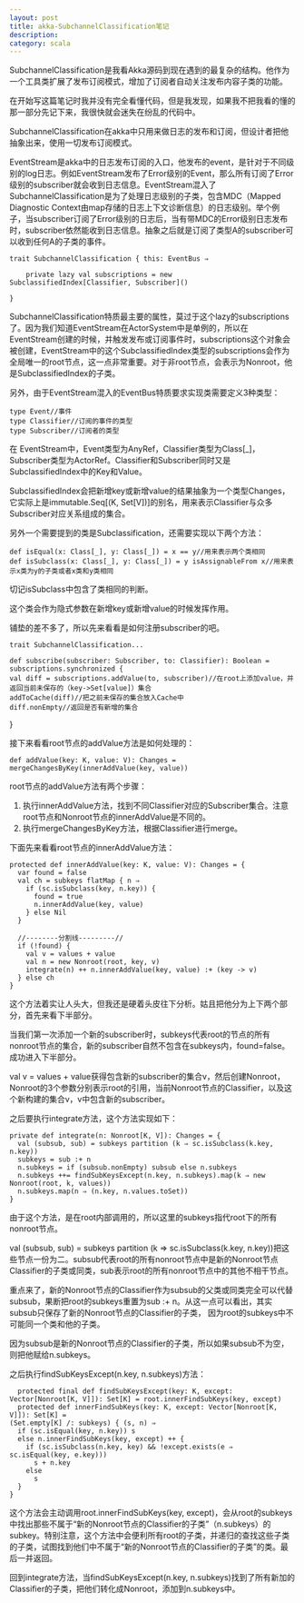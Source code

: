 ```yaml
---
layout: post
title: akka-SubchannelClassification笔记
description: 
category: scala
---
```

SubchannelClassification是我看Akka源码到现在遇到的最复杂的结构。他作为一个工具类扩展了发布订阅模式，增加了订阅者自动关注发布内容子类的功能。

在开始写这篇笔记时我并没有完全看懂代码，但是我发现，如果我不把我看的懂的那一部分先记下来，我很快就会迷失在纷乱的代码中。

SubchannelClassification在akka中只用来做日志的发布和订阅，但设计者把他抽象出来，使用一切发布订阅模式。

EventStream是akka中的日志发布订阅的入口，他发布的event，是针对于不同级别的log日志。例如EventStream发布了Error级别的Event，那么所有订阅了Error级别的subscriber就会收到日志信息。EventStream混入了SubchannelClassification是为了处理日志级别的子类，包含MDC（Mapped Diagnostic Context由map存储的日志上下文诊断信息）的日志级别。举个例子，当subscriber订阅了Error级别的日志后，当有带MDC的Error级别日志发布时，subscriber依然能收到日志信息。抽象之后就是订阅了类型A的subscriber可以收到任何A的子类的事件。

	trait SubchannelClassification { this: EventBus ⇒
		
		private lazy val subscriptions = new SubclassifiedIndex[Classifier, Subscriber]()
	
	}


SubchannelClassification特质最主要的属性，莫过于这个lazy的subscriptions了。因为我们知道EventStream在ActorSystem中是单例的，所以在EventStream创建的时候，并触发发布或订阅事件时，subscriptions这个对象会被创建，EventStream中的这个SubclassifiedIndex类型的subscriptions会作为全局唯一的root节点，这一点非常重要。对于非root节点，会表示为Nonroot，他是SubclassifiedIndex的子类。

另外，由于EventStream混入的EventBus特质要求实现类需要定义3种类型：

	type Event//事件
	type Classifier//订阅的事件的类型
    type Subscriber//订阅者的类型

在	EventStream中，Event类型为AnyRef，Classifier类型为Class[_]，Subscriber类型为ActorRef。Classifier和Subscriber同时又是SubclassifiedIndex中的Key和Value。

SubclassifiedIndex会把新增key或新增value的结果抽象为一个类型Changes，它实际上是immutable.Seq[(K, Set[V])]的别名，用来表示Classifier与众多Subscriber对应关系组成的集合。

另外一个需要提到的类是Subclassification，还需要实现以下两个方法：

	def isEqual(x: Class[_], y: Class[_]) = x == y//用来表示两个类相同
    def isSubclass(x: Class[_], y: Class[_]) = y isAssignableFrom x//用来表示x类为y的子类或者x类和y类相同

切记isSubclass中包含了类相同的判断。

这个类会作为隐式参数在新增key或新增value的时候发挥作用。

铺垫的差不多了，所以先来看看是如何注册subscriber的吧。

	trait SubchannelClassification...

	def subscribe(subscriber: Subscriber, to: Classifier): Boolean = subscriptions.synchronized {
    val diff = subscriptions.addValue(to, subscriber)//在root上添加value，并返回当前未保存的（key->Set[value]）集合
    addToCache(diff)//把之前未保存的集合放入Cache中
    diff.nonEmpty//返回是否有新增的集合
  }

接下来看看root节点的addValue方法是如何处理的：

	def addValue(key: K, value: V): Changes = mergeChangesByKey(innerAddValue(key, value))

root节点的addValue方法有两个步骤：

 1. 执行innerAddValue方法，找到不同Classifier对应的Subscriber集合。注意root节点和Nonroot节点的innerAddValue是不同的。
 2. 执行mergeChangesByKey方法，根据Classifier进行merge。

下面先来看看root节点的innerAddValue方法：

	protected def innerAddValue(key: K, value: V): Changes = {
      var found = false
      val ch = subkeys flatMap { n ⇒   
        if (sc.isSubclass(key, n.key)) {
          found = true
          n.innerAddValue(key, value)
        } else Nil
      }

      //--------分割线---------//
      if (!found) {
        val v = values + value
        val n = new Nonroot(root, key, v)
        integrate(n) ++ n.innerAddValue(key, value) :+ (key -> v) 
      } else ch
    }

这个方法着实让人头大，但我还是硬着头皮往下分析。姑且把他分为上下两个部分，首先来看下半部分。

当我们第一次添加一个新的subscriber时，subkeys代表root的节点的所有nonroot节点的集合，新的subscriber自然不包含在subkeys内，found=false。成功进入下半部分。

val v = values + value获得包含新的subscriber的集合v，然后创建Nonroot，Nonroot的3个参数分别表示root的引用，当前Nonroot节点的Classifier，以及这个新构建的集合v，v中包含新的subscriber。

之后要执行integrate方法，这个方法实现如下：

	private def integrate(n: Nonroot[K, V]): Changes = {
      val (subsub, sub) = subkeys partition (k ⇒ sc.isSubclass(k.key, n.key))
      subkeys = sub :+ n
      n.subkeys = if (subsub.nonEmpty) subsub else n.subkeys
      n.subkeys ++= findSubKeysExcept(n.key, n.subkeys).map(k ⇒ new Nonroot(root, k, values))
      n.subkeys.map(n ⇒ (n.key, n.values.toSet))
    }


由于这个方法，是在root内部调用的，所以这里的subkeys指代root下的所有nonroot节点。

val (subsub, sub) = subkeys partition (k ⇒ sc.isSubclass(k.key, n.key))把这些节点一份为二。subsub代表root的所有nonroot节点中是新的Nonroot节点Classifier的子类或同类，sub表示root的所有nonroot节点中的其他不相干节点。

重点来了，新的Nonroot节点的Classifier作为subsub的父类或同类完全可以代替subsub，果断把root的subkeys重置为sub :+ n。从这一点可以看出，其实subsub只保存了新的Nonroot节点的Classifier的子类， 因为root的subkeys中不可能同一个类和他的子类。

因为subsub是新的Nonroot节点的Classifier的子类，所以如果subsub不为空，则把他赋给n.subkeys。

之后执行findSubKeysExcept(n.key, n.subkeys)方法：

	  protected final def findSubKeysExcept(key: K, except: Vector[Nonroot[K, V]]): Set[K] = root.innerFindSubKeys(key, except)
	  protected def innerFindSubKeys(key: K, except: Vector[Nonroot[K, V]]): Set[K] =
    (Set.empty[K] /: subkeys) { (s, n) ⇒
      if (sc.isEqual(key, n.key)) s
      else n.innerFindSubKeys(key, except) ++ {
        if (sc.isSubclass(n.key, key) && !except.exists(e ⇒ sc.isEqual(key, e.key)))
          s + n.key
        else
          s
      }
    }

这个方法会主动调用root.innerFindSubKeys(key, except)，会从root的subkeys中找出那些不属于“新的Nonroot节点的Classifier的子类”（n.subkeys）的subkey。特别注意，这个方法中会便利所有root的子类，并递归的查找这些子类的子类，试图找到他们中不属于“新的Nonroot节点的Classifier的子类”的类。最后一并返回。

回到integrate方法，当findSubKeysExcept(n.key, n.subkeys)找到了所有新加的Classifier的子类，把他们转化成Nonroot，添加到n.subkeys中。

									



	



